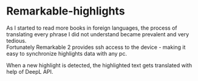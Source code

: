 # Remarkable-highlights

As I started to read more books in foreign languages, the process of translating every phrase I did not understand became prevalent and very tedious.  
Fortunately Remarkable 2 provides ssh access to the device - making it easy to synchronize highlights data with any pc.  

When a new highlight is detected, the highlighted text gets translated with help of DeepL API.
